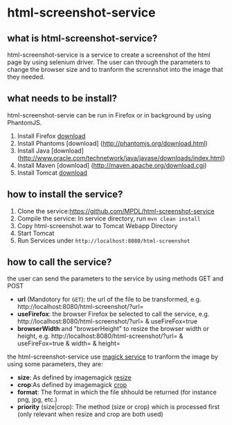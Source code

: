 html-screenshot-service
=======================

what is html-screenshot-service?
--------------------------------
html-screenshot-service is a service to create a screenshot of the html page by using selenium driver.
The user can through the parameters to change the browser size and to tranform the scrennshot into the
image that they needed.

what needs to be install?
----------------------
html-screenshot-servie can be run in Firefox or in background by using PhantomJS.<br />
1. Install Firefox [download](https://www.mozilla.org/)
2. Install Phantoms [download] (http://phantomjs.org/download.html) 
3. Install Java [download] (http://www.oracle.com/technetwork/java/javase/downloads/index.html) 
4. Install Maven [download] (http://maven.apache.org/download.cgi) 
5. Install Tomcat [download](http://maven.apache.org/download.cgi)

how to install the service?
--------------------------
1. Clone the service:https://github.com/MPDL/html-screenshot-service
2. Compile the service: In service directory, run `mvn clean install`
3. Copy html-screenshot.war to Tomcat Webapp Directory
4. Start Tomcat
5. Run Services under `http://localhost:8080/html-screenshot`

how to call the service?
-----------------------
the user can send the parameters to the service by using methods GET and POST <br />
- **url** (Mandotory for `GET`): the url of the file to be transformed, e.g. http://localhost:8080/html-screenshot/?url=
- **useFirefox**: the browser Firefox be selected to call the service, e.g. http://localhost:8080/html-screenshot/?url= & useFireFox=true
- **browserWidth** and "browserHeight" to resize the browser width or height, e.g. http://localhost:8080/html-screenshot/?url= & useFireFox=true & width= & height=<br />

the html-screenshot-service use [magick service](https://github.com/MPDL/magick-service) to tranform the image by using some parameters, they are:
- **size**: As defined by imagemagick [resize](http://www.imagemagick.org/script/command-line-options.php#resize)
- **crop**:As defined by imagemagick [crop](http://www.imagemagick.org/script/command-line-options.php#crop)
- **format**: The format in which the file shhould be returned (for instance png, jpg, etc.)
- **priority** (size|crop): The method (size or crop) which is processed first (only relevant when resize and crop are both used)




